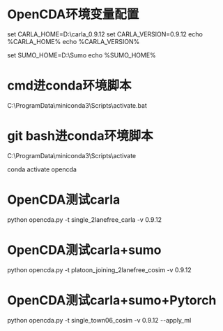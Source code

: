 # OpenCDA环境变量配置
set CARLA_HOME=D:\carla_0.9.12
set CARLA_VERSION=0.9.12
echo %CARLA_HOME%
echo %CARLA_VERSION%

set SUMO_HOME=D:\Sumo
echo %SUMO_HOME%

# cmd进conda环境脚本
C:\ProgramData\miniconda3\Scripts\activate.bat
# git bash进conda环境脚本
C:\ProgramData\miniconda3\Scripts\activate


conda activate opencda

# OpenCDA测试carla
python opencda.py -t single_2lanefree_carla -v 0.9.12

# OpenCDA测试carla+sumo
python opencda.py -t platoon_joining_2lanefree_cosim -v 0.9.12

# OpenCDA测试carla+sumo+Pytorch
python opencda.py -t single_town06_cosim  -v 0.9.12 --apply_ml
